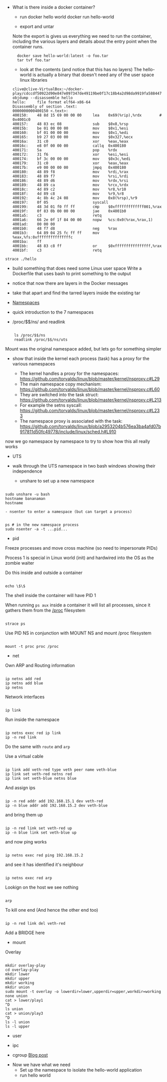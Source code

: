 - What is there inside a docker container?

  - run docker hello world
    docker run hello-world

  - export and untar

  Note the export is gives us everything we need to run the container, including the various layers
  and details about the entry point when the container runs.

  ```
    docker save hello-world:latest -o foo.tar
    tar tvf foo.tar
  ```

  - look at the contents (and notice that this has no layers)
    The hello-world is actually a binary that doesn't need any of the user space linux libraries

  ```
  clive@clive-VirtualBox:~/docker-play/cdccdf50922d90e847e097347de49119be0f17c18b4a2d98da9919fa5884479d$ objdump --disassemble hello
  hello:     file format elf64-x86-64
  Disassembly of section .text:
  0000000000400150 <.text>:
  400150:    48 8d 15 69 00 00 00     lea    0x69(%rip),%rdx        # 0x4001c0
  400157:    48 83 ec 08              sub    $0x8,%rsp
  40015b:    be 01 00 00 00           mov    $0x1,%esi
  400160:    bf 01 00 00 00           mov    $0x1,%edi
  400165:    b9 27 03 00 00           mov    $0x327,%ecx
  40016a:    31 c0                    xor    %eax,%eax
  40016c:    e8 0f 00 00 00           callq  0x400180
  400171:    5a                       pop    %rdx
  400172:    31 f6                    xor    %esi,%esi
  400174:    bf 3c 00 00 00           mov    $0x3c,%edi
  400179:    31 c0                    xor    %eax,%eax
  40017b:    e9 00 00 00 00           jmpq   0x400180
  400180:    48 89 f8                 mov    %rdi,%rax
  400183:    48 89 f7                 mov    %rsi,%rdi
  400186:    48 89 d6                 mov    %rdx,%rsi
  400189:    48 89 ca                 mov    %rcx,%rdx
  40018c:    4d 89 c2                 mov    %r8,%r10
  40018f:    4d 89 c8                 mov    %r9,%r8
  400192:    4c 8b 4c 24 08           mov    0x8(%rsp),%r9
  400197:    0f 05                    syscall
  400199:    48 3d 01 f0 ff ff        cmp    $0xfffffffffffff001,%rax
  40019f:    0f 83 0b 00 00 00        jae    0x4001b0
  4001a5:    c3                       retq
  4001a6:    66 2e 0f 1f 84 00 00     nopw   %cs:0x0(%rax,%rax,1)
  4001ad:    00 00 00
  4001b0:    48 f7 d8                 neg    %rax
  4001b3:    64 89 04 25 fc ff ff     mov    %eax,%fs:0xfffffffffffffffc
  4001ba:    ff
  4001bb:    48 83 c8 ff              or     $0xffffffffffffffff,%rax
  4001bf:    c3                       retq
  ```

```
strace ./hello
```

- build something that does need some Linux user space
  Write a Dockerfile that uses bash to print something to the output

- notice that now there are layers in the Docker messages

- take that apart and find the tarred layers inside the existing tar

- [Namespaces](https://www.youtube.com/watch?v=0kJPa-1FuoI)

- quick introduction to the 7 namespaces

- /proc/\$\$/ns/ and readlink

```

    ls /proc/$$/ns
    readlink /proc/$$/ns/uts

```

Mount was the original namespace added, but lets go for something simpler

- show that inside the kernel each process (task) has a proxy for the various namespaces

  - The kernel handles a proxy for the namespaces: https://github.com/torvalds/linux/blob/master/kernel/nsproxy.c#L29
  - The main namespace copy mechanism: https://github.com/torvalds/linux/blob/master/kernel/nsproxy.c#L60
  - They are switched into the task struct: https://github.com/torvalds/linux/blob/master/kernel/nsproxy.c#L213
  - For example the setns syscall: https://github.com/torvalds/linux/blob/master/kernel/nsproxy.c#L233
  - The namespace proxy is associated with the task: https://github.com/torvalds/linux/blob/a2953204b576ea3ba4afd07b917811d50fc49778/include/linux/sched.h#L910

now we go namespace by namespace to try to show how this all really works

- UTS
- walk through the UTS namespace in two bash windows showing their independence

  - unshare to set up a new namespace

```

sudo unshare -u bash
hostname bananaman
hostname

```

    - nsenter to enter a namespace (but can target a process)

```

ps # in the new namespace process
sudo nsenter -a -t ...pid...

```

- pid

Freeze processes and move cross machine (so need to impersonate PIDs)

Process 1 is special in Linux world (init) and hardwired into the OS as the zombie waiter

Do this inside and outside a container

```

echo \$\$

```

The shell inside the container will have PID 1

When running `ps aux` inside a container it will list all processes, since it gathers them from the [/proc](http://man7.org/linux/man-pages/man5/proc.5.html) filesystem

```

strace ps

```

Use PID NS in conjunction with MOUNT NS and mount /proc filesystem

```

mount -t proc proc /proc

```

- net

Own ARP and Routing information

```

ip netns add red
ip netns add blue
ip netns

```

Network interfaces

```

ip link

```

Run inside the namespace

```

ip netns exec red ip link
ip -n red link

```

Do the same with `route` and `arp`

Use a virtual cable

```

ip link add veth-red type veth peer name veth-blue
ip link set veth-red netns red
ip link set veth-blue netns blue

```

And assign ips

```

ip -n red addr add 192.168.15.1 dev veth-red
ip -n blue addr add 192.168.15.2 dev veth-blue

```

and bring them up

```

ip -n red link set veth-red up
ip -n blue link set veth-blue up

```

and now ping works

```

ip netns exec red ping 192.168.15.2

```

and see it has identified it's neighbour

```

ip netns exec red arp

```

Lookign on the host we see nothing

```

arp

```

To kill one end (And hence the other end too)

```

ip -n red link del veth-red

```

Add a BRIDGE here

- mount

Overlay

```

mkdir overlay-play
cd overlay-play
mkdir lower
mkdir upper
mkdir working
mkdir union
sudo mount -t overlay -o lowerdir=lower,upperdir=upper,workdir=working none union
cat > lower/play1
^D
ls union
cat > union/play3
^D
ls -l union
ls -l upper

```

- user

- ipc

- cgroup [Blog post](https://jvns.ca/blog/2016/10/10/what-even-is-a-container/)

* Now we have what we need
  - Set up the namespace to isolate the hello-world application
  - run hello world

```

```
